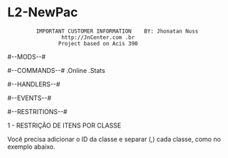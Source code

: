 # L2-NewPac

             IMPORTANT CUSTOMER INFORMATION    BY: Jhonatan Nuss  
                     http://JnCenter.com .br                      
                    Project based on Acis 390                     

#--MODS--#


#--COMMANDS--#
.Online
.Stats

#--HANDLERS--#
<set name="handler" val="ClanFull" />
<set name="handler" val="DeletePk" />




#--EVENTS--#


#--RESTRITIONS--#

1 - RESTRIÇÃO DE ITENS POR CLASSE 

Você precisa adicionar o ID da classe e separar (,) cada classe, como no exemplo abaixo.

<item id="9222" type="Armor" name="Titanium Heavy Armor">
        <set name="icon" val="icon.armor_t1004_ul_i00" />
        <set name="default_action" val="equip" />
        <set name="armor_type" val="HEAVY" />
        <set name="bodypart" val="fullarmor" />
        <set name="crystal_type" val="S" />
        <set name="crystal_count" val="870" />
        <set name="material" val="LEATHER" />
        <set name="weight" val="4950" />
        <set name="price" val="1740000" />
        <cond msgId="1518">
               <and>
                <player classId="91,90,89" />
               </and>
        </cond>
        <for>
            <add order="0x10" stat="pDef" val="393" />
            <enchant order="0x0C" stat="pDef" val="0" />
        </for>
    </item>
